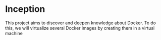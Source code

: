 # Inception
This project aims to discover and deepen knowledge about Docker. To do this, we will virtualize several Docker images by creating them in a virtual machine
